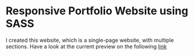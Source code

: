 
# Responsive Portfolio Website using SASS

I created this website, which is a single-page website, with multiple sections. Have a look at the current preview on the following [link](https://newbiz-responsive.web.app/)